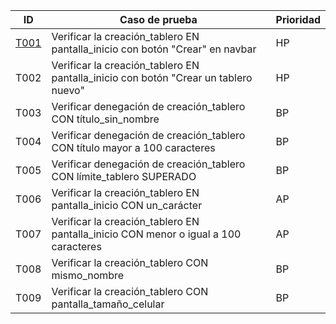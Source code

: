 | ID    | Caso de prueba                                                                 | Prioridad |
|-------|--------------------------------------------------------------------------------|-----------|
| [T001](t001.md)| Verificar la creación_tablero EN pantalla_inicio con botón "Crear" en navbar  | HP        |
| T002  | Verificar la creación_tablero EN pantalla_inicio con botón "Crear un tablero nuevo" | HP   |
| T003  | Verificar denegación de creación_tablero CON título_sin_nombre                | BP        |
| T004  | Verificar denegación de creación_tablero CON título mayor a 100 caracteres    | BP        |
| T005  | Verificar denegación de creación_tablero CON límite_tablero SUPERADO          | BP        |
| T006  | Verificar la creación_tablero EN pantalla_inicio CON un_carácter              | AP        |
| T007  | Verificar la creación_tablero EN pantalla_inicio CON menor o igual a 100 caracteres | AP   |
| T008  | Verificar la creación_tablero CON mismo_nombre                                 | BP        |
| T009  | Verificar la creación_tablero CON pantalla_tamaño_celular                     | BP        |